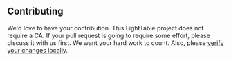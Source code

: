 ## Contributing

We'd love to have your contribution. This LightTable project does not require a CA. If your pull
request is going to require some effort, please discuss it with us first. We want your hard work to count.
Also, please [verify your changes locally](https://github.com/LightTable/docs.lighttable.com#setup).

